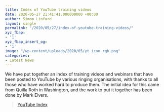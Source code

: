 ```yaml
---
title: Index of YouTube training videos
date: 2020-05-27 21:41:41.000000000 +00:00
author: Simon Linford
layout: single
permalink: "/2020/05/27/index-of-youtube-training-videos/"
xyz_fbap:
- '1'
xyz_fbap_insert_og:
- '1'
image: "/wp-content/uploads/2020/05/yt_icon_rgb.png"
categories:
- Latest News
---
```

We have put together an index of training videos and webinars that have been posted to YouTube by various ringing organisations, with thanks to all those who have worked hard to produce them. The initial idea for this came from Quilla Roth in Washington, and the work to put it together has been done by Mark Elvers.

<blockquote class="wp-embedded-content" data-secret="95MzokGOkt">
  <p>
    <a href="/youtube-index/">YouTube Index</a>
  </p>
</blockquote>
